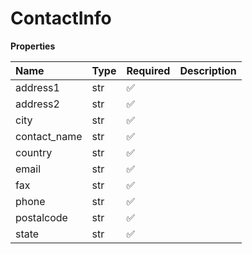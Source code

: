 # ContactInfo

**Properties**

| Name         | Type | Required | Description |
| :----------- | :--- | :------- | :---------- |
| address1     | str  | ✅       |             |
| address2     | str  | ✅       |             |
| city         | str  | ✅       |             |
| contact_name | str  | ✅       |             |
| country      | str  | ✅       |             |
| email        | str  | ✅       |             |
| fax          | str  | ✅       |             |
| phone        | str  | ✅       |             |
| postalcode   | str  | ✅       |             |
| state        | str  | ✅       |             |

